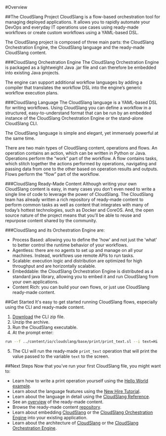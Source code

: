 #Overview

##The CloudSlang Project
CloudSlang is a flow-based orchestration tool for managing deployed applications. It allows you to rapidly automate your DevOps and everyday IT operations use cases using ready-made workflows or create custom workflows using a YAML-based DSL.
 
The CloudSlang project is composed of three main parts: the CloudSlang Orchestration Engine, the CloudSlang language and the ready-made CloudSlang content.
 
###CloudSlang Orchestration Engine
The CloudSlang Orchestration Engine is packaged as a lightweight Java .jar file and can therefore be embedded into existing Java projects.
 
The engine can support additional workflow languages by adding a compiler that translates the workflow DSL into the engine’s generic workflow execution plans.
 
###CloudSlang Language
The CloudSlang language is a YAML-based DSL for writing workflows. Using CloudSlang you can define a workflow in a structured, easy-to-understand format that can be run by an embedded instance of the CloudSlang Orchestration Engine or the stand-alone CloudSlang CLI.
 
The CloudSlang language is simple and elegant, yet immensely powerful at the same time.
 
There are two main types of CloudSlang content, operations and flows. An operation contains an action, which can be written in Python or Java. Operations perform the “work” part of the workflow. A flow contains tasks, which stitch together the actions performed by operations, navigating and passing data from one to the other based on operation results and outputs. Flows perform the “flow” part of the workflow.

###CloudSlang Ready-Made Content
Although writing your own CloudSlang content is easy, in many cases you don’t even need to write a single line of code to leverage the power of CloudSlang. The CloudSlang team has already written a rich repository of ready-made content to perform common tasks as well as content that integrates with many of today’s hottest technologies, such as Docker and CoreOS. And, the open source nature of the project means that you’ll be able to reuse and repurpose content shared by the community.

###CloudSlang and its Orchestration Engine are:

+ Process Based: allowing you to define the 'how' and not just the 'what' to better control the runtime behavior of your workflows.
+ Agentless: there are no agents to set up and manage on all your machines. Instead, workflows use remote APIs to run tasks.
+ Scalable: execution logic and distribution are optimized for high throughput and are horizontally scalable.
+ Embeddable: the CloudSlang Orchestration Engine is distributed as a standard java library, allowing you to embed it and run CloudSlang from your own applications.
+ Content Rich: you can build your own flows, or just use CloudSlang ready-made content. 

##Get Started
It's easy to get started running CloudSlang flows, especially using the CLI and ready-made content.

1. [Download](/download) the CLI zip file. 
2. Unzip the archive.
3. Run the CloudSlang executable. 
4. At the prompt enter: 
  ```bash
  run --f ../content/io/cloudslang/base/print/print_text.sl --i text=Hi
  ```
5. The CLI will run the ready-made `print_text` operation that will print the value passed to the variable `text` to the screen.

##Next Steps
Now that you've run your first CloudSlang file, you might want to:

+ Learn how to write a print operation yourself using the [Hello World example](#/docs#hello-world-example).
+ Learn about the language features using the [New Hire Tutorial](http://cloudslang-tutorials.readthedocs.org).
+ Learn about the language in detail using the [CloudSlang Reference](#/docs#cloudslang-reference).
+ See an [overview](https://github.com/CloudSlang/cloud-slang-content/blob/master/DOCS.md) of the ready-made content.
+ Browse the ready-made content [repository](https://github.com/CloudSlang/cloud-slang-content).
+ Learn about embedding [CloudSlang](#/docs#embedded-cloudslang) or the [CloudSlang Orchestration Engine](#/docs#embedded-cloudslang-orchestration-engine) into your existing application.
+ Learn about the architecture of [CloudSlang](#/docs#cloudslang-architecture) or the [CloudSlang Orchestration Engine](#/docs#cloudslang-orchestration-engine-architecture).
